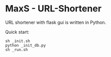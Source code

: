 # MaxS - URL-Shortener
URL shortener with flask gui is written in Python.

Quick start:
~~~
sh _init.sh
python _init_db.py
sh _run.sh
~~~